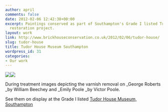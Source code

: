 ```yaml
---
author: april
comments: false
date: 2012-02-06 12:42:38+00:00
excerpt: Paintings conserved as part of Southampton's Grade I listed Tudor House Museum
  restoration project.
layout: work
link: http://www.brickhouseconservation.co.uk/2012/02/06/tudor-house/
slug: tudor-house
title: Tudor House Museum Southampton
wordpress_id: 31
categories:
- Our work
---
```


[![](http://www.brickhouseconservation.co.uk/wp-content/uploads/2012/02/Ctudorhouse.jpg)](http://www.brickhouseconservation.co.uk/2012/02/06/test-2/ctudorhouse/)[![](http://www.brickhouseconservation.co.uk/wp-content/uploads/2012/02/tudorhouseCV.jpg)](http://www.brickhouseconservation.co.uk/2012/02/06/test-2/tudorhousecv/)

During treatment images depicting the varnish removal on _George Roberts _by William Beechey and _Emily Poole _by Victor Poole.

See them on display at the Grade I listed [Tudor House Museum, Southampton](http://www.tudorhouseandgarden.com/)

